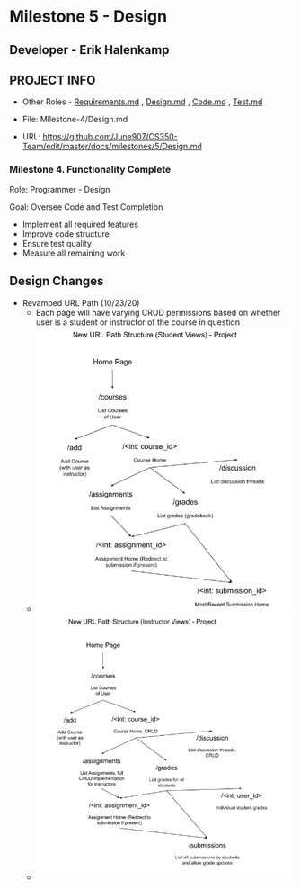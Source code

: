 # Milestone 5 - Design

## Developer - Erik Halenkamp
## PROJECT INFO


* Other Roles - [Requirements.md](Requirements.md)
, [Design.md](Design.md)
, [Code.md](Code.md)
, [Test.md](Test.md)



* File: Milestone-4/Design.md

* URL: https://github.com/June907/CS350-Team/edit/master/docs/milestones/5/Design.md




### Milestone 4. Functionality Complete



Role: Programmer - Design

Goal: Oversee Code and Test Completion

* Implement all required features
* Improve code structure
* Ensure test quality
* Measure all remaining work



## Design Changes

* Revamped URL Path (10/23/20)
  * Each page will have varying CRUD permissions based on whether user is a student or instructor of the course in question
  * ![Revamped Student URL Path](/docs/milestones/5/studenturlrevamp.png)
  * ![Revamped Instructor URL Path](/docs/milestones/5/instructorurlrevamp.png)

